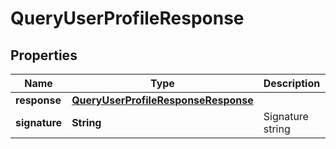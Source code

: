 

# QueryUserProfileResponse


## Properties

| Name | Type | Description | Notes |
|------------ | ------------- | ------------- | -------------|
|**response** | [**QueryUserProfileResponseResponse**](QueryUserProfileResponseResponse.md) |  |  |
|**signature** | **String** | Signature string |  [optional] |



